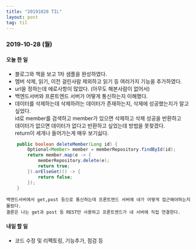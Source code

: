 ```yaml
---
title: "20191028 TIL"
layout: post
tag: til
---
```


### 2019-10-28 (월)
#### 오늘 한 일  
- 블로그와 책을 보고 1차 샘플을 완성하였다.
- 멤버 삭제, 읽기, 이전 걸린사람 제외하고 읽기 등 여러가지 기능을 추가하였다.
- url을 정하는데 에로사항이 많았다. (아무도 해본사람이 없어서)
- 백엔드서버와 프론트엔드 서버가 어떻게 통신하는지 이해했다.
- 데이터를 삭제하는데 삭제하려는 데이터가 존재하는지, 삭제에 성공했는지가 알고싶었다.  
id로 member를 검색하고 member가 있으면 삭제하고 삭제 성공을 반환하고  
데이터가 없으면 데이터가 없다고 반환하고 싶었는데 방법을 못찾겠다.  
return이 세개나 들어가는게 매우 보기싫다.


```java
    public boolean deleteMember(Long id) {
        Optional<Member> member = memberRepository.findById(id);
        return member.map(e -> {
            memberRepository.delete(e);
            return true;
        }).orElseGet(() -> {
            return false;
        });
    }

```



```
백엔드서버에서 get,post 등으로 통신하는데 프론트엔드 서버에 내가 어떻게 접근해야하는지 몰랐다.
결론은 나는 get과 post 등 REST만 사용하고 프론트엔드가 내 서버에 직접 연결한다.
```

#### 내일 할 일
- 코드 수정 및 리펙토링, 기능추가, 점검 등


